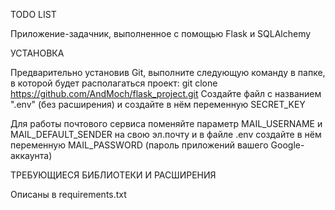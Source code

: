 TODO LIST

Приложение-задачник, выполненное с помощью Flask и SQLAlchemy

УСТАНОВКА

Предварительно установив Git, выполните следующую команду в папке, в которой будет располагаться проект: git clone https://github.com/AndMoch/flask_project.git
Создайте файл с названием ".env" (без расширения) и создайте в нём переменную SECRET_KEY

Для работы почтового сервиса поменяйте параметр MAIL_USERNAME и MAIL_DEFAULT_SENDER на свою эл.почту и в файле .env создайте в нём переменную MAIL_PASSWORD (пароль приложений вашего Google-аккаунта)

ТРЕБУЮЩИЕСЯ БИБЛИОТЕКИ И РАСШИРЕНИЯ

Описаны в requirements.txt

